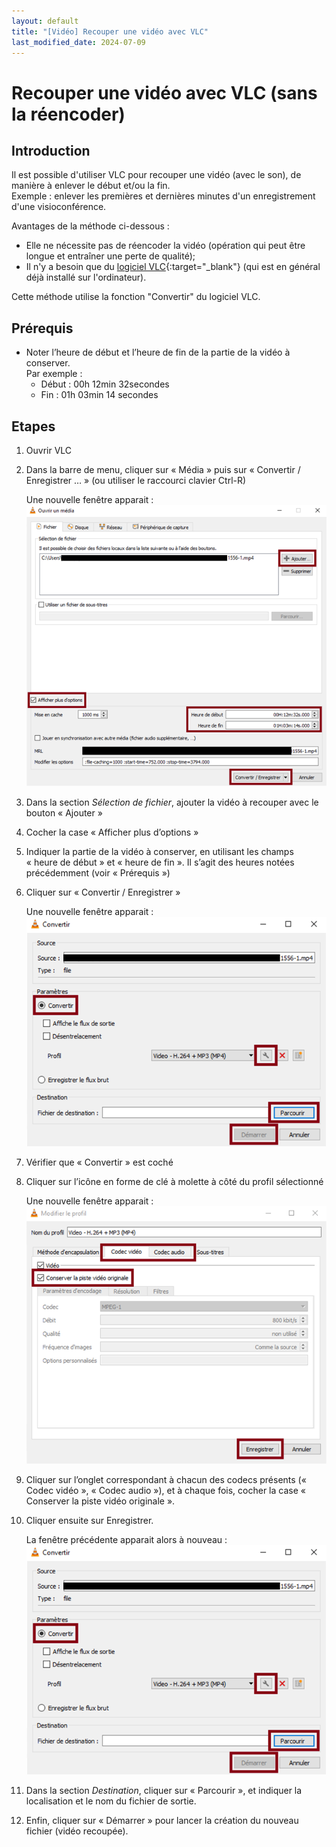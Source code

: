 ```yaml
---
layout: default
title: "[Vidéo] Recouper une vidéo avec VLC"
last_modified_date: 2024-07-09
---
```

# Recouper une vidéo avec VLC (sans la réencoder)
## Introduction

Il est possible d'utiliser VLC pour recouper une vidéo (avec le son), de manière à enlever le début et/ou la fin.  
Exemple : enlever les premières et dernières minutes d'un enregistrement d'une visioconférence.  

Avantages de la méthode ci-dessous :
- Elle ne nécessite pas de réencoder la vidéo (opération qui peut être longue et entraîner une perte de qualité);
- Il n'y a besoin que du [logiciel VLC](https://www.videolan.org/vlc/index.fr.html){:target="_blank"} (qui est en général déjà installé sur l'ordinateur).  

Cette méthode utilise la fonction "Convertir" du logiciel VLC.

## Prérequis
- Noter l’heure de début et l’heure de fin de la partie de la vidéo à conserver.  
  Par exemple :
	- Début : 00h 12min 32secondes
	- Fin : 01h 03min 14 secondes

## Etapes
1. Ouvrir VLC
2. Dans la barre de menu, cliquer sur « Média » puis sur « Convertir / Enregistrer … »
    (ou utiliser le raccourci clavier Ctrl-R)
    
    Une nouvelle fenêtre apparait :
    ![](IMG_VLC-recouper-video-1.png)
    
3. Dans la section *Sélection de fichier*, ajouter la vidéo à recouper avec le bouton « Ajouter »  
4. Cocher la case « Afficher plus d’options »  
5. Indiquer la partie de la vidéo à conserver, en utilisant les champs « heure de début » et « heure de fin ». Il s’agit des heures notées précédemment (voir « Prérequis »)
6. Cliquer sur « Convertir / Enregistrer »
    
    Une nouvelle fenêtre apparait :
    ![](IMG_VLC-recouper-video-2.png)
    
7. Vérifier que « Convertir » est coché
8. Cliquer sur l’icône en forme de clé à molette à côté du profil sélectionné
    
    Une nouvelle fenêtre apparait :
    ![](IMG_VLC-recouper-video-3.png)
    
9. Cliquer sur l’onglet correspondant à chacun des codecs présents (« Codec vidéo », « Codec audio »), et à chaque fois, cocher la case « Conserver la piste vidéo originale ».
10. Cliquer ensuite sur Enregistrer.
    
    La fenêtre précédente apparait alors à nouveau :
    ![](IMG_VLC-recouper-video-2.png)
11. Dans la section *Destination*, cliquer sur « Parcourir », et indiquer la localisation et le nom du fichier de sortie.  
12. Enfin, cliquer sur « Démarrer » pour lancer la création du nouveau fichier (vidéo recoupée).  
